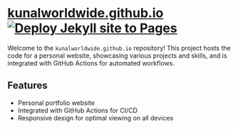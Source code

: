 # [kunalworldwide.github.io](https://kunalworldwide.github.io) [![Deploy Jekyll site to Pages](https://github.com/kunalworldwide/kunalworldwide.github.io/actions/workflows/jekyll.yml/badge.svg)](https://github.com/kunalworldwide/kunalworldwide.github.io/actions/workflows/jekyll.yml)



Welcome to the `kunalworldwide.github.io` repository! This project hosts the code for a personal website, showcasing various projects and skills, and is integrated with GitHub Actions for automated workflows.

## Features

- Personal portfolio website
- Integrated with GitHub Actions for CI/CD
- Responsive design for optimal viewing on all devices
  
